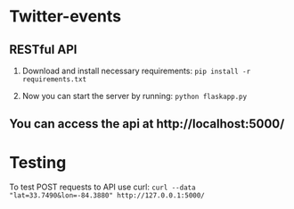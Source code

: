 # Twitter-events #

## RESTful API ##

1) Download and install necessary requirements:
    ``pip install -r requirements.txt``

2) Now you can start the server by running:
    ``python flaskapp.py``

## You can access the api at http://localhost:5000/

# Testing #

To test POST requests to API use curl:
``curl --data "lat=33.7490&lon=-84.3880" http://127.0.0.1:5000/``
